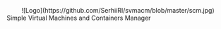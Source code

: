 <div align="center">
![Logo](https://github.com/SerhiiRI/svmacm/blob/master/scm.jpg)
  
</div>
Simple Virtual Machines and Containers Manager
